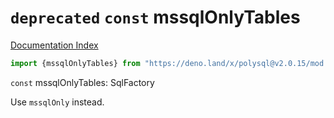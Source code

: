 # `deprecated` `const` mssqlOnlyTables

[Documentation Index](../README.md)

```ts
import {mssqlOnlyTables} from "https://deno.land/x/polysql@v2.0.15/mod.ts"
```

`const` mssqlOnlyTables: SqlFactory

Use `mssqlOnly` instead.

